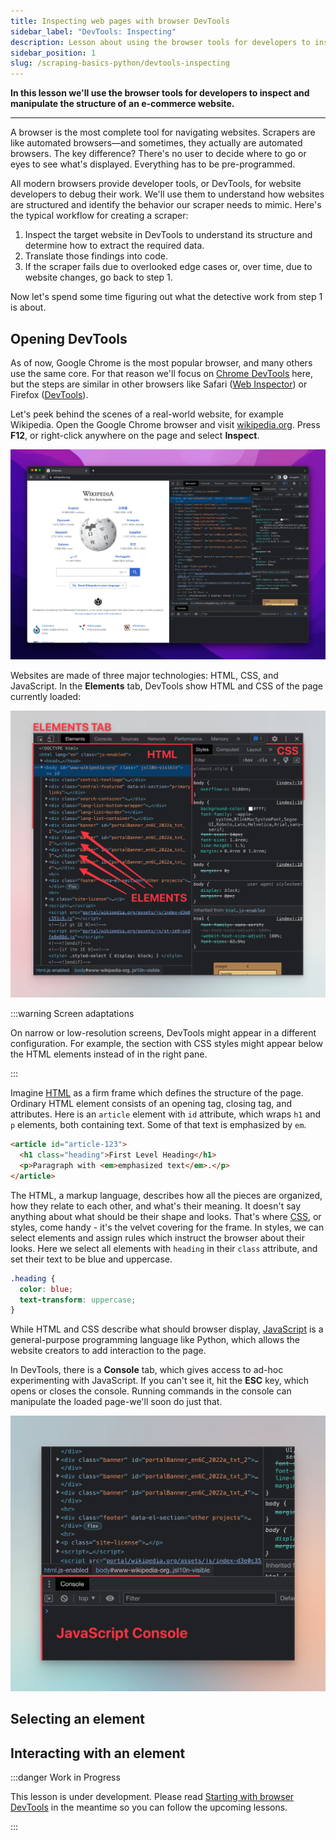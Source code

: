 ```yaml
---
title: Inspecting web pages with browser DevTools
sidebar_label: "DevTools: Inspecting"
description: Lesson about using the browser tools for developers to inspect and manipulate the structure of an e-commerce website.
sidebar_position: 1
slug: /scraping-basics-python/devtools-inspecting
---
```


**In this lesson we'll use the browser tools for developers to inspect and manipulate the structure of an e-commerce website.**

---

A browser is the most complete tool for navigating websites. Scrapers are like automated browsers—and sometimes, they actually are automated browsers. The key difference? There's no user to decide where to go or eyes to see what's displayed. Everything has to be pre-programmed.

All modern browsers provide developer tools, or DevTools, for website developers to debug their work. We'll use them to understand how websites are structured and identify the behavior our scraper needs to mimic. Here's the typical workflow for creating a scraper:

1. Inspect the target website in DevTools to understand its structure and determine how to extract the required data.
1. Translate those findings into code.
1. If the scraper fails due to overlooked edge cases or, over time, due to website changes, go back to step 1.

Now let's spend some time figuring out what the detective work from step 1 is about.

## Opening DevTools

As of now, Google Chrome is the most popular browser, and many others use the same core. For that reason we'll focus on [Chrome DevTools](https://developer.chrome.com/docs/devtools) here, but the steps are similar in other browsers like Safari ([Web Inspector](https://developer.apple.com/documentation/safari-developer-tools/web-inspector)) or Firefox ([DevTools](https://firefox-source-docs.mozilla.org/devtools-user/)).

Let's peek behind the scenes of a real-world website, for example Wikipedia. Open the Google Chrome browser and visit [wikipedia.org](https://www.wikipedia.org/). Press **F12**, or right-click anywhere on the page and select **Inspect**.

![Wikipedia with Chrome DevTools open](./images/devtools-wikipedia.png)

Websites are made of three major technologies: HTML, CSS, and JavaScript. In the **Elements** tab, DevTools show HTML and CSS of the page currently loaded:

![Elements tab in Chrome DevTools](./images/devtools-elements-tab.png)

:::warning Screen adaptations

On narrow or low-resolution screens, DevTools might appear in a different configuration. For example, the section with CSS styles might appear below the HTML elements instead of in the right pane.

:::

Imagine [HTML](https://developer.mozilla.org/en-US/docs/Learn/HTML) as a firm frame which defines the structure of the page. Ordinary HTML element consists of an opening tag, closing tag, and attributes. Here is an `article` element with `id` attribute, which wraps `h1` and `p` elements, both containing text. Some of that text is emphasized by `em`.

```html
<article id="article-123">
  <h1 class="heading">First Level Heading</h1>
  <p>Paragraph with <em>emphasized text</em>.</p>
</article>
```

The HTML, a markup language, describes how all the pieces are organized, how they relate to each other, and what's their meaning. It doesn't say anything about what should be their shape and looks. That's where [CSS](https://developer.mozilla.org/en-US/docs/Learn/CSS), or styles, come handy - it's the velvet covering for the frame. In styles, we can select elements and assign rules which instruct the browser about their looks. Here we select all elements with `heading` in their `class` attribute, and set their text to be blue and uppercase.

```css
.heading {
  color: blue;
  text-transform: uppercase;
}
```

While HTML and CSS describe what should browser display, [JavaScript](https://developer.mozilla.org/en-US/docs/Learn/JavaScript) is a general-purpose programming language like Python, which allows the website creators to add interaction to the page.

In DevTools, there is a **Console** tab, which gives access to ad-hoc experimenting with JavaScript. If you can't see it, hit the **ESC** key, which opens or closes the console. Running commands in the console can manipulate the loaded page-we'll soon do just that.

![Console in Chrome DevTools](./images/devtools-console.png)

## Selecting an element

## Interacting with an element

:::danger Work in Progress

This lesson is under development. Please read [Starting with browser DevTools](../scraping_basics_javascript/data_extraction/browser_devtools.md) in the meantime so you can follow the upcoming lessons.

:::
